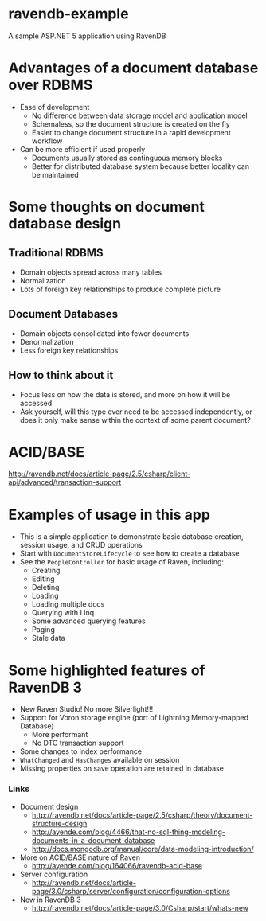 # ravendb-example
A sample ASP.NET 5 application using RavenDB

# Advantages of a document database over RDBMS
- Ease of development
  - No difference between data storage model and application model
  - Schemaless, so the document structure is created on the fly
  - Easier to change document structure in a rapid development workflow
- Can be more efficient if used properly
  - Documents usually stored as continguous memory blocks
  - Better for distributed database system because better locality can be maintained

# Some thoughts on document database design

## Traditional RDBMS
- Domain objects spread across many tables
- Normalization
- Lots of foreign key relationships to produce complete picture

## Document Databases
- Domain objects consolidated into fewer documents
- Denormalization
- Less foreign key relationships

## How to think about it
- Focus less on how the data is stored, and more on how it will be accessed
- Ask yourself, will this type ever need to be accessed independently, or does it only make sense within the context of some parent document?

# ACID/BASE
http://ravendb.net/docs/article-page/2.5/csharp/client-api/advanced/transaction-support

# Examples of usage in this app
- This is a simple application to demonstrate basic database creation, session usage, and CRUD operations
- Start with ```DocumentStoreLifecycle``` to see how to create a database
- See the ```PeopleController``` for basic usage of Raven, including:
  - Creating
  - Editing
  - Deleting
  - Loading
  - Loading multiple docs
  - Querying with Linq
  - Some advanced querying features
  - Paging
  - Stale data

# Some highlighted features of RavenDB 3
- New Raven Studio! No more Silverlight!!!
- Support for Voron storage engine (port of Lightning Memory-mapped Database)
  - More performant
  - No DTC transaction support
- Some changes to index performance
- ```WhatChanged``` and ```HasChanges``` available on session
- Missing properties on save operation are retained in database

### Links
- Document design
  - http://ravendb.net/docs/article-page/2.5/csharp/theory/document-structure-design
  - http://ayende.com/blog/4466/that-no-sql-thing-modeling-documents-in-a-document-database
  - http://docs.mongodb.org/manual/core/data-modeling-introduction/
- More on ACID/BASE nature of Raven
  - http://ayende.com/blog/164066/ravendb-acid-base
- Server configuration
  - http://ravendb.net/docs/article-page/3.0/csharp/server/configuration/configuration-options
- New in RavenDB 3
  - http://ravendb.net/docs/article-page/3.0/Csharp/start/whats-new
